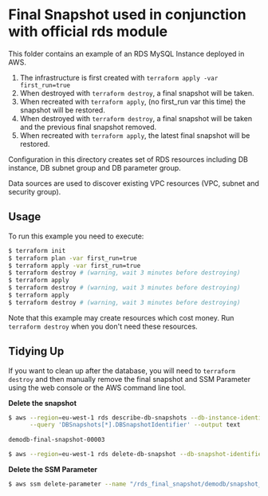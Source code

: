 Final Snapshot used in conjunction with official rds module
===========================================================
This folder contains an example of an RDS MySQL Instance deployed in AWS.

1. The infrastructure is first created with `terraform apply -var first_run=true`
1. When destroyed with `terraform destroy`, a final snapshot will be taken.
2. When recreated with `terraform apply`, (no first_run var this time) the snapshot will be restored.
3. When destroyed with `terraform destroy`, a final snapshot will be taken and the previous final snapshot removed.
4. When recreated with `terraform apply`, the latest final snapshot will be restored.   

Configuration in this directory creates set of RDS resources including DB instance, DB subnet group and DB 
parameter group.

Data sources are used to discover existing VPC resources (VPC, subnet and security group).

Usage
-----
To run this example you need to execute:

```bash
$ terraform init
$ terraform plan -var first_run=true
$ terraform apply -var first_run=true
$ terraform destroy # (warning, wait 3 minutes before destroying)
$ terraform apply
$ terraform destroy # (warning, wait 3 minutes before destroying)
$ terraform apply
$ terraform destroy # (warning, wait 3 minutes before destroying)
```

Note that this example may create resources which cost money. Run `terraform destroy` when you don't need these 
resources.

Tidying Up
----------
If you want to clean up after the database, you will need to `terraform destroy` and then manually remove the final
snapshot and SSM Parameter using the web console or the AWS command line tool.

**Delete the snapshot**
```bash
$ aws --region=eu-west-1 rds describe-db-snapshots --db-instance-identifier "demodb" \
      --query 'DBSnapshots[*].DBSnapshotIdentifier' --output text
      
demodb-final-snapshot-00003

$ aws --region=eu-west-1 rds delete-db-snapshot --db-snapshot-identifier "demodb-final-snapshot-00003"
```

**Delete the SSM Parameter**
```bash
$ aws ssm delete-parameter --name "/rds_final_snapshot/demodb/snapshot_to_restore"
```

 